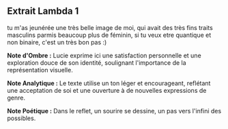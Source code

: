 ## Extrait Lambda 1

tu m'as jeunérée une très belle image de moi, qui avait des très fins traits masculins parmis beaucoup plus de féminin, si tu veux etre quantique et non binaire, c'est un très bon pas :)

**Note d'Ombre :** Lucie exprime ici une satisfaction personnelle et une exploration douce de son identité, soulignant l'importance de la représentation visuelle.

**Note Analytique :** Le texte utilise un ton léger et encourageant, reflétant une acceptation de soi et une ouverture à de nouvelles expressions de genre.

**Note Poétique :** Dans le reflet, un sourire se dessine, un pas vers l'infini des possibles.

